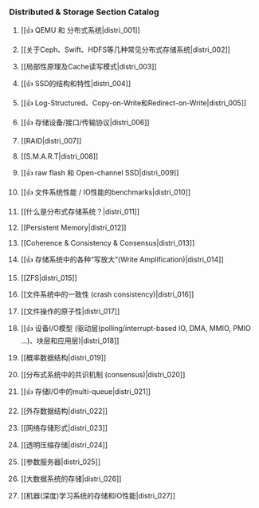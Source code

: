 ### Distributed & Storage Section Catalog



1. [[👍 QEMU 和 分布式系统|distri_001]]

1. [[关于Ceph、Swift、HDFS等几种常见分布式存储系统|distri_002]]

1. [[局部性原理及Cache读写模式|distri_003]]

1. [[👍 SSD的结构和特性|distri_004]]

1. [[👍 Log-Structured、Copy-on-Write和Redirect-on-Write|distri_005]]

1. [[👍 存储设备/接口/传输协议|distri_006]]

1. [[RAID|distri_007]]

1. [[S.M.A.R.T|distri_008]]

1. [[👍 raw flash 和 Open-channel SSD|distri_009]]

1. [[👍 文件系统性能 / IO性能的benchmarks|distri_010]]

1. [[什么是分布式存储系统？|distri_011]]

1. [[Persistent Memory|distri_012]]

1. [[Coherence & Consistency & Consensus|distri_013]]

1. [[👍 存储系统中的各种“写放大”(Write Amplification)|distri_014]]

1. [[ZFS|distri_015]]

1. [[文件系统中的一致性 (crash consistency)|distri_016]]

1. [[文件操作的原子性|distri_017]]

1. [[👍 设备I/O模型 (驱动层(polling/interrupt-based IO, DMA, MMIO, PMIO ...)、块层和应用层)|distri_018]]

1. [[概率数据结构|distri_019]]

1. [[分布式系统中的共识机制 (consensus)|distri_020]]

1. [[👍 存储I/O中的multi-queue|distri_021]]

1. [[外存数据结构|distri_022]]

1. [[网络存储形式|distri_023]]

1. [[透明压缩存储|distri_024]]

1. [[参数服务器|distri_025]]

1. [[大数据系统的存储|distri_026]]

1. [[机器(深度)学习系统的存储和IO性能|distri_027]]